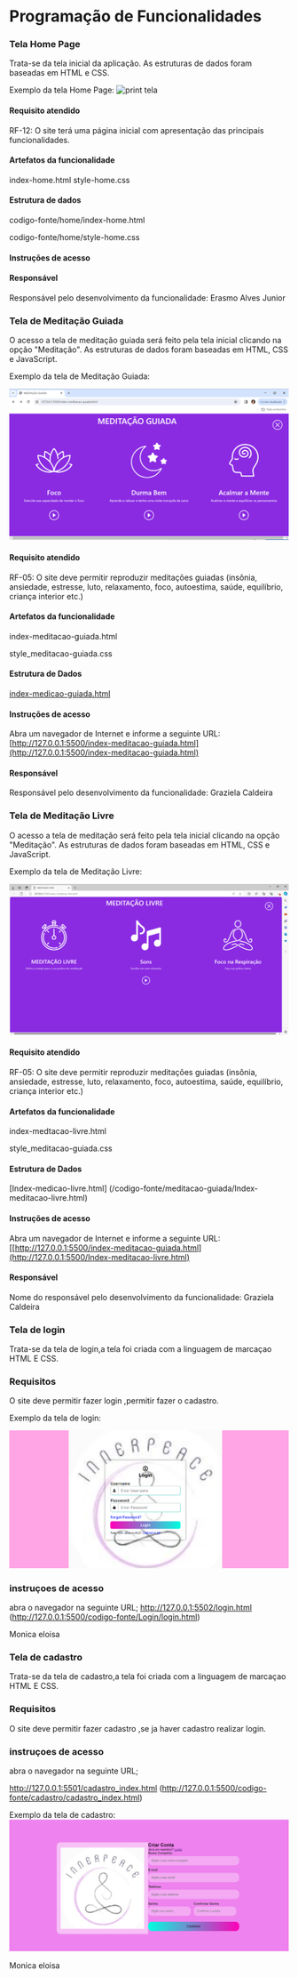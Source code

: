 # Programação de Funcionalidades

### Tela Home Page

Trata-se da tela inicial da aplicação. As estruturas de dados foram baseadas em HTML e CSS. 

Exemplo da tela Home Page:
![print tela](https://github.com/ICEI-PUC-Minas-PMV-ADS/pmv-ads-2024-1-e1-proj-web-t8-pmv-ads-2024-1-e1-projinnerpeace/assets/114961595/e48deedd-73f8-4e2d-a957-39683c122f18)


#### Requisito atendido

RF-12: O site terá uma página inicial com apresentação das principais funcionalidades.

#### Artefatos da funcionalidade

index-home.html
style-home.css

#### Estrutura de dados

codigo-fonte/home/index-home.html 

codigo-fonte/home/style-home.css 

#### Instruções de acesso

#### Responsável

Responsável pelo desenvolvimento da funcionalidade: Erasmo Alves Junior


### Tela de Meditação Guiada

O acesso a tela de meditação guiada será feito pela tela inicial clicando na opção "Meditação". As estruturas de dados foram baseadas em HTML, CSS e JavaScript. 

Exemplo da tela de Meditação Guiada:

![](/documentos/tela-meditacao-guiada.PNG)

#### Requisito atendido

RF-05: O site deve permitir reproduzir meditações guiadas (insônia, ansiedade, estresse, luto, relaxamento, foco, autoestima, saúde, equilíbrio, criança interior etc.) 


#### Artefatos da funcionalidade

index-meditacao-guiada.html

style_meditacao-guiada.css


#### Estrutura de Dados

[index-medicao-guiada.html](/codigo-fonte/meditacao-guiada/index-meditacao-guiada.html)


#### Instruções de acesso

Abra um navegador de Internet e informe a seguinte URL: [http://127.0.0.1:5500/index-meditacao-guiada.html](http://127.0.0.1:5500/index-meditacao-guiada.html)


#### Responsável

Responsável pelo desenvolvimento da funcionalidade: Graziela Caldeira

### Tela de Meditação Livre

O acesso a tela de meditação será feito pela tela inicial clicando na opção "Meditação". As estruturas de dados foram baseadas em HTML, CSS e JavaScript.

Exemplo da tela de Meditação Livre:

![](/documentos/tela-meditacao-livre.PNG)


#### Requisito atendido

RF-05: O site deve permitir reproduzir meditações guiadas (insônia, ansiedade, estresse, luto, relaxamento, foco, autoestima, saúde, equilíbrio, criança interior etc.)


#### Artefatos da funcionalidade

index-medtacao-livre.html

style_meditacao-guiada.css

#### Estrutura de Dados

[Index-medicao-livre.html] (/codigo-fonte/meditacao-guiada/Index-meditacao-livre.html)

#### Instruções de acesso

Abra um navegador de Internet e informe a seguinte URL: [\[http://127.0.0.1:5500/index-meditacao-guiada.html](http://127.0.0.1:5500/Index-meditacao-livre.html)


#### Responsável

Nome do responsável pelo desenvolvimento da funcionalidade: Graziela Caldeira


### Tela de login

Trata-se da tela de login,a tela foi criada com a linguagem de marcaçao HTML E CSS.

### Requisitos

O site deve permitir fazer login ,permitir fazer o cadastro.

Exemplo da tela de login:

![](/codigo-fonte/Login/tela%20de%20login.png)



### instruçoes de acesso
abra o navegador na seguinte URL;
http://127.0.0.1:5502/login.html (http://127.0.0.1:5500/codigo-fonte/Login/login.html)

<!-- Reaponsavel pelo desenvolvimento -->
Monica eloisa 

### Tela de cadastro

Trata-se da tela de cadastro,a tela foi criada com a linguagem de marcaçao HTML E CSS.

### Requisitos

O site deve permitir fazer cadastro ,se ja haver cadastro realizar login.

### instruçoes de acesso
abra o navegador na seguinte URL;

 http://127.0.0.1:5501/cadastro_index.html  (http://127.0.0.1:5500/codigo-fonte/cadastro/cadastro_index.html)

Exemplo da tela de cadastro:
![](/codigo-fonte/cadastro/tela%20de%20cadastro.png)
<!-- Reaponsavel pelo desenvolvimento -->
Monica eloisa




